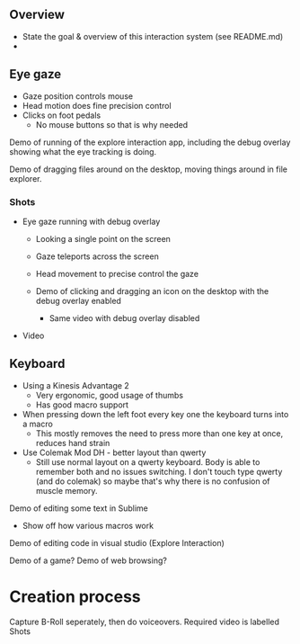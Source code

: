## Overview

- State the goal & overview of this interaction system (see README.md)
- 

## Eye gaze
- Gaze position controls mouse
- Head motion does fine precision control
- Clicks on foot pedals
  - No mouse buttons so that is why needed

Demo of running of the explore interaction app, including the debug overlay showing what the eye tracking is doing.

Demo of dragging files around on the desktop, moving things around in file explorer.

### Shots
- Eye gaze running with debug overlay
  - Looking a single point on the screen
  - Gaze teleports across the screen
  - Head movement to precise control the gaze
  
  - Demo of clicking and dragging an icon on the desktop with the debug overlay enabled
    - Same video with debug overlay disabled

- Video

## Keyboard
- Using a Kinesis Advantage 2
  - Very ergonomic, good usage of thumbs
  - Has good macro support
- When pressing down the left foot every key one the keyboard turns into a macro
  - This mostly removes the need to press more than one key at once, reduces hand strain
- Use Colemak Mod DH - better layout than qwerty
  - Still use normal layout on a qwerty keyboard. Body is able to remember both and no issues switching. I don't touch type qwerty (and do colemak) so maybe that's why there is no confusion of muscle memory.

Demo of editing some text in Sublime
- Show off how various macros work

Demo of editing code in visual studio (Explore Interaction)

Demo of a game?
Demo of web browsing?

# Creation process

Capture B-Roll seperately, then do voiceovers. Required video is labelled Shots
